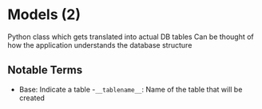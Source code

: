 # Models (2)

Python class which gets translated into actual DB tables
Can be thought of how the application understands the database structure

## Notable Terms
- Base: Indicate a table
-`__tablename__`: Name of the table that will be created

